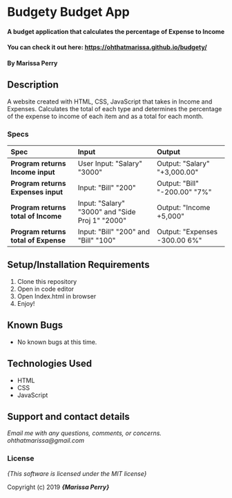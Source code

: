 # Budgety Budget App

#### A budget application that calculates the percentage of Expense to Income
#### You can check it out here: https://ohthatmarissa.github.io/budgety/

#### By **Marissa Perry**

## Description

A website created with HTML, CSS, JavaScript that takes in Income and Expenses. Calculates the total of each type and determines the percentage of the expense to income of each item and as a total for each month.


### Specs
| Spec | Input | Output |
| :-------------     | :------------- | :------------- |
| **Program returns Income input**| User Input: "Salary" "3000" | Output: "Salary" "+3,000.00" |
| **Program returns Expenses input**| Input: "Bill" "200" | Output: "Bill" "-200.00" "7%" |
| **Program returns total of Income** | Input: "Salary" "3000" and "Side Proj 1" "2000" | Output: "Income +5,000" |
| **Program returns total of Expense** | Input: "Bill" "200" and "Bill" "100" | Output: "Expenses -300.00  6%" |


## Setup/Installation Requirements

1. Clone this repository
2. Open in code editor
3. Open Index.html in browser
4. Enjoy!

## Known Bugs
* No known bugs at this time.

## Technologies Used
* HTML
* CSS   
* JavaScript


## Support and contact details

_Email me with any questions, comments, or concerns. ohthatmarissa@gmail.com_

### License

*{This software is licensed under the MIT license}*

Copyright (c) 2019 **_{Marissa Perry}_**
